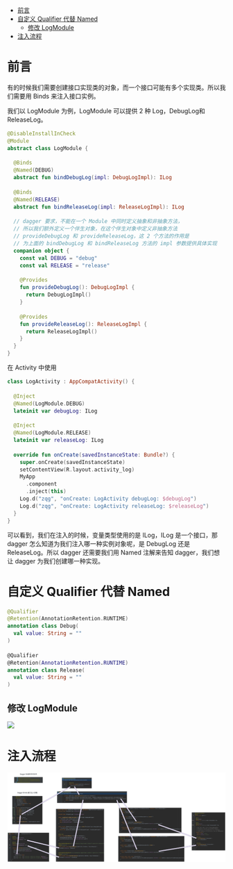- [前言](#前言)
- [自定义 Qualifier 代替 Named](#自定义-qualifier-代替-named)
  - [修改 LogModule](#修改-logmodule)
- [注入流程](#注入流程)

# 前言

有的时候我们需要创建接口实现类的对象，而一个接口可能有多个实现类。所以我们需要用 Binds 来注入接口实例。

我们以 LogModule 为例，LogModule 可以提供 2 种 Log，DebugLog和 ReleaseLog。



```kotlin
@DisableInstallInCheck
@Module
abstract class LogModule {

  @Binds
  @Named(DEBUG)
  abstract fun bindDebugLog(impl: DebugLogImpl): ILog

  @Binds
  @Named(RELEASE)
  abstract fun bindReleaseLog(impl: ReleaseLogImpl): ILog

  // dagger 要求，不能在一个 Module 中同时定义抽象和非抽象方法，
  // 所以我们额外定义一个伴生对象，在这个伴生对象中定义非抽象方法
  // provideDebugLog 和 provideReleaseLog，这 2 个方法的作用是
  // 为上面的 bindDebugLog 和 bindReleaseLog 方法的 impl 参数提供具体实现
  companion object {
    const val DEBUG = "debug"
    const val RELEASE = "release"

    @Provides
    fun provideDebugLog(): DebugLogImpl {
      return DebugLogImpl()
    }

    @Provides
    fun provideReleaseLog(): ReleaseLogImpl {
      return ReleaseLogImpl()
    }
  }
}
```



在 Activity 中使用

```kotlin
class LogActivity : AppCompatActivity() {

  @Inject
  @Named(LogModule.DEBUG)
  lateinit var debugLog: ILog

  @Inject
  @Named(LogModule.RELEASE)
  lateinit var releaseLog: ILog

  override fun onCreate(savedInstanceState: Bundle?) {
    super.onCreate(savedInstanceState)
    setContentView(R.layout.activity_log)
    MyApp
      .component
      .inject(this)
    Log.d("zqg", "onCreate: LogActivity debugLog: $debugLog")
    Log.d("zqg", "onCreate: LogActivity releaseLog: $releaseLog")
  }
}
```

可以看到，我们在注入的时候，变量类型使用的是 ILog，ILog 是一个接口，那 dagger 怎么知道为我们注入哪一种实例对象呢，是 DebugLog 还是 ReleaseLog。所以 dagger 还需要我们用 Named 注解来告知 dagger，我们想让 dagger 为我们创建哪一种实现。



# 自定义 Qualifier 代替 Named

```kotlin
@Qualifier
@Retention(AnnotationRetention.RUNTIME)
annotation class Debug(
  val value: String = ""
)

@Qualifier
@Retention(AnnotationRetention.RUNTIME)
annotation class Release(
  val value: String = ""
)

```

## 修改 LogModule

![](https://secure2.wostatic.cn/static/bSP7ZdDgxAx7ciKHz4YxEm/image.png?auth_key=1723368486-psVC2Wg1gjxgs8Z3TX3EYb-0-ddcf4e07892f217e5b8313b6f93f157f)

# 注入流程

![](/三方框架/dagger/image/Binds注入接口流程.png)

